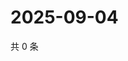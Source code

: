 # 2025-09-04

共 0 条

<!-- BEGIN ZHIHUVIDEO -->
<!-- 最后更新时间 Thu Sep 04 2025 21:20:40 GMT+0800 (China Standard Time) -->

<!-- END ZHIHUVIDEO -->
